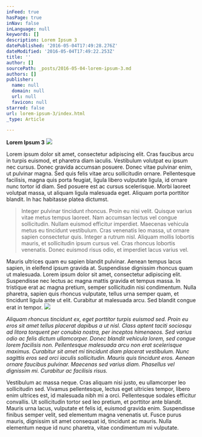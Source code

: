 ```yaml
---
inFeed: true
hasPage: true
inNav: false
inLanguage: null
keywords: []
description: Lorem Ipsum 3
datePublished: '2016-05-04T17:49:28.276Z'
dateModified: '2016-05-04T17:49:22.253Z'
title: ''
author: []
sourcePath: _posts/2016-05-04-lorem-ipsum-3.md
authors: []
publisher:
  name: null
  domain: null
  url: null
  favicon: null
starred: false
url: lorem-ipsum-3/index.html
_type: Article

---
```

**Lorem Ipsum 3**
![](https://the-grid-user-content.s3-us-west-2.amazonaws.com/ee2f4ad9-1d40-490a-8954-02f7625acdd4.jpg)

Lorem ipsum dolor sit amet, consectetur adipiscing elit. Cras faucibus arcu in turpis euismod, et pharetra diam iaculis. Vestibulum volutpat eu ipsum nec cursus. Donec gravida accumsan posuere. Donec vitae pulvinar enim, ut pulvinar magna. Sed quis felis vitae arcu sollicitudin ornare. Pellentesque facilisis, magna quis porta feugiat, ligula libero vulputate ligula, id ornare nunc tortor id diam. Sed posuere est ac cursus scelerisque. Morbi laoreet volutpat massa, ut aliquam ligula malesuada eget. Aliquam porta porttitor blandit. In hac habitasse platea dictumst.

> Integer pulvinar tincidunt rhoncus. Proin eu nisi velit. Quisque varius vitae metus tempus laoreet. Nam accumsan lectus vel congue sollicitudin. Nullam euismod efficitur imperdiet. Maecenas vehicula metus eu tincidunt vestibulum. Cras venenatis leo massa, ut ornare sapien consectetur quis. Integer a rutrum nisl. Aliquam mollis lobortis mauris, et sollicitudin ipsum cursus vel. Cras rhoncus lobortis venenatis. Donec euismod risus odio, et imperdiet lacus varius vel.

Mauris ultrices quam eu sapien blandit pulvinar. Aenean tempus lacus sapien, in eleifend ipsum gravida at. Suspendisse dignissim rhoncus quam ut malesuada. Lorem ipsum dolor sit amet, consectetur adipiscing elit. Suspendisse nec lectus ac magna mattis gravida et tempus massa. In tristique erat ac magna pretium, semper sollicitudin nisi condimentum. Nulla pharetra, sapien quis rhoncus vulputate, tellus urna semper quam, et tincidunt ligula ante ut elit. Curabitur at malesuada arcu. Sed blandit congue erat in tempor.
![](https://the-grid-user-content.s3-us-west-2.amazonaws.com/4fd0b3cc-76c1-4ab1-8fc2-3816f9c576a0.jpg)

_Aliquam rhoncus tincidunt ex, eget porttitor turpis euismod sed. Proin eu eros sit amet tellus placerat dapibus a ut nisl. Class aptent taciti sociosqu ad litora torquent per conubia nostra, per inceptos himenaeos. Sed varius odio ac felis dictum ullamcorper. Donec blandit vehicula lorem, sed congue lorem facilisis non. Pellentesque malesuada arcu non erat scelerisque maximus. Curabitur sit amet mi tincidunt diam placerat vestibulum. Nunc sagittis eros sed orci iaculis sollicitudin. Mauris quis tincidunt eros. Aenean ornare faucibus pulvinar. Maecenas sed varius diam. Phasellus vel dignissim mi. Curabitur ac facilisis risus._

Vestibulum ac massa neque. Cras aliquam nisi justo, eu ullamcorper leo sollicitudin sed. Vivamus pellentesque, lectus eget ultricies tempor, libero enim ultrices est, id malesuada nibh mi a orci. Pellentesque sodales efficitur convallis. Ut sollicitudin tortor sed leo pretium, et porttitor ante blandit. Mauris urna lacus, vulputate et felis id, euismod gravida enim. Suspendisse finibus semper velit, sed elementum magna venenatis ut. Fusce purus mauris, dignissim sit amet consequat id, tincidunt ac mauris. Nulla elementum neque id nunc pharetra, vitae condimentum mi vulputate.